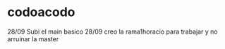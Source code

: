 # codoacodo
28/09 Subi el main basico
28/09 creo la rama1horacio para trabajar y no arruinar la master
